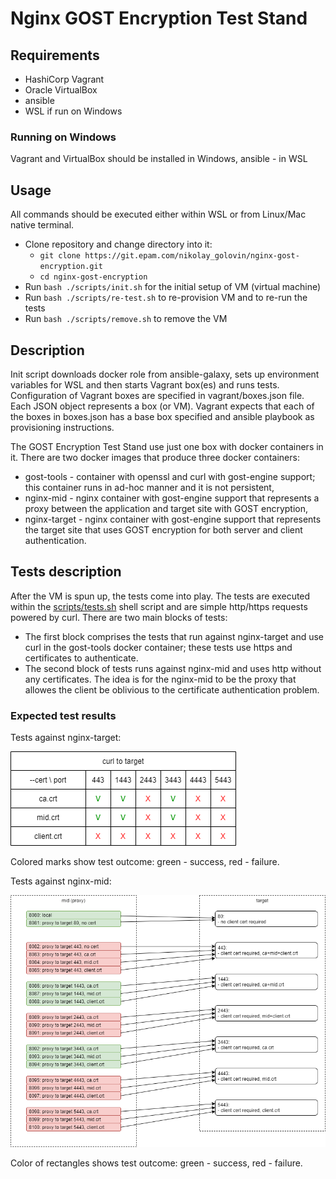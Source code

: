 # Nginx GOST Encryption Test Stand

## Requirements

* HashiCorp Vagrant
* Oracle VirtualBox
* ansible
* WSL if run on Windows

### Running on Windows

Vagrant and VirtualBox should be installed in Windows, ansible - in WSL

## Usage

All commands should be executed either within WSL or from Linux/Mac native terminal.

* Clone repository and change directory into it:
  * `git clone https://git.epam.com/nikolay_golovin/nginx-gost-encryption.git`
  * `сd nginx-gost-encryption`
* Run `bash ./scripts/init.sh` for the initial setup of VM (virtual machine)
* Run `bash ./scripts/re-test.sh` to re-provision VM and to re-run the tests
* Run `bash ./scripts/remove.sh` to remove the VM

## Description

Init script downloads docker role from ansible-galaxy, sets up environment variables for WSL and then starts Vagrant box(es) and runs tests.
Configuration of Vagrant boxes are specified in vagrant/boxes.json file. Each JSON object represents a box (or VM).
Vagrant expects that each of the boxes in boxes.json has a base box specified and ansible playbook as provisioning instructions.

The GOST Encryption Test Stand use just one box with docker containers in it. There are two docker images that produce three docker containers:

* gost-tools - container with openssl and curl with gost-engine support; this container runs in ad-hoc manner and it is not persistent,
* nginx-mid - nginx container with gost-engine support that represents a proxy between the application and target site with GOST encryption,
* nginx-target - nginx container with gost-engine support that represents the target site that uses GOST encryption for both server and client authentication.

## Tests description

After the VM is spun up, the tests come into play. The tests are executed within the [scripts/tests.sh](scripts/tests.sh) shell script and are simple http/https requests powered by curl.
There are two main blocks of tests:

* The first block comprises the tests that run against nginx-target and use curl in the gost-tools docker container; these tests use https and certificates to authenticate.
* The second block of tests runs against nginx-mid and uses http without any certificates. The idea is for the nginx-mid to be the proxy that allowes the client be oblivious to the certificate authentication problem.

### Expected test results

Tests against nginx-target:

![nginx-target tests](images/nginx-target-tests.png)

 Colored marks show test outcome: green - success, red - failure.

Tests against nginx-mid:

![nginx-mid tests](images/nginx-mid-tests.png)

Color of rectangles shows test outcome: green - success, red - failure.
